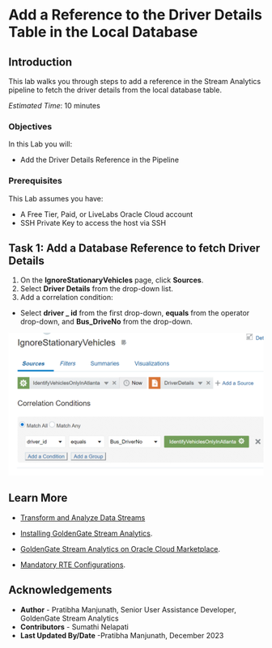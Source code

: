 
# Add a Reference to the Driver Details Table in the Local Database

## Introduction

This lab walks you through steps to add a reference in the Stream Analytics pipeline to fetch the driver details from the local database table.

*Estimated Time*: 10 minutes

### Objectives
In this Lab you will:
- Add the Driver Details Reference in the Pipeline

### Prerequisites
This Lab assumes you have:
- A Free Tier, Paid, or LiveLabs Oracle Cloud account
- SSH Private Key to access the host via SSH

## **Task 1:** Add a Database Reference to fetch Driver Details

1. On the **IgnoreStationaryVehicles** page, click **Sources**.
2. Select **Driver Details** from the drop-down list.
3. Add a correlation condition:
  - Select **driver _ id** from the first drop-down, **equals** from the operator drop-down, and **Bus_DriveNo** from the drop-down.

![Adding a Database Reference](./images/addref.png "")


## Learn More

* [Transform and Analyze Data Streams](https://docs.oracle.com/en/middleware/fusion-middleware/osa/19.1/using/creating-pipeline-transform-and-analyze-data-streams.html#GUID-9DB9B57A-1095-4557-ACB9-816A696EB121)

* [Installing GoldenGate Stream Analytics](https://docs.oracle.com/en/middleware/fusion-middleware/osa/19.1/using/install-and-upgrade.html#GUID-A687DFF0-728A-4071-947A-F3E90ABF65F6).

* [GoldenGate Stream Analytics on Oracle Cloud Marketplace](https://docs.oracle.com/en/middleware/fusion-middleware/osa/19.1/osamp/getting-started-goldengate-stream-analytics-oci.html#GUID-B488861E-1C43-4177-A1F8-40F8E44754AD).

* [Mandatory RTE Configurations](https://docs.oracle.com/en/middleware/fusion-middleware/osa/19.1/using/configuring-runtime-environment.html#GUID-EB33DDFD-7444-434D-8944-059564A453FD).

## Acknowledgements
* **Author** - Pratibha Manjunath, Senior User Assistance Developer, GoldenGate Stream Analytics
* **Contributors** - Sumathi Nelapati
* **Last Updated By/Date** -Pratibha Manjunath, December 2023
